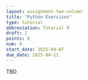 ```yaml
---
layout: assignment-two-column
title: "Python Exercises"
type: tutorial
abbreviation: Tutorial 9
draft: 1
points: 6
num: 9
start_date: 2025-04-07
due_date: 2025-04-11
---
```


TBD